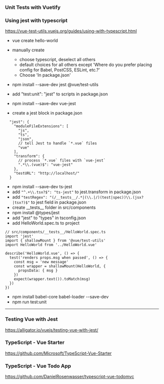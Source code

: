 ### Unit Tests with Vuetify


### Using jest with typescript
https://vue-test-utils.vuejs.org/guides/using-with-typescript.html
- vue create hello-world
- manually create 
  - choose typescript, deselect all others
  - default choices for all others except 'Where do you prefer placing config for Babel, PostCSS, ESLint, etc.?' 
  - Choose 'In package.json'
  
- npm install --save-dev jest @vue/test-utils
- add "test:unit": "jest" to scripts in package.json
- npm install --save-dev vue-jest
- create a jest block in package.json
```
  "jest": {
    "moduleFileExtensions": [
      "js",
      "ts",
      "json",
      // tell Jest to handle `*.vue` files
      "vue"
    ],
    "transform": {
      // process `*.vue` files with `vue-jest`
      ".*\\.(vue)$": "vue-jest"
    },
    "testURL": "http://localhost/"
  }
```
- npm install --save-dev ts-jest
- add ``` "^.+\\.tsx?$": "ts-jest" ``` to jest.transform in package.json
- add ``` "testRegex": "(/__tests__/.*|(\\.|/)(test|spec))\\.(jsx?|tsx?)$" ``` to jest field in package.json
- create \_\_tests\_\_ folder in src/components
- npm install @types/jest
- add "jest" to "types" in tsconfig.json
- add HelloWorld.spec.ts to project
```
// src/components/__tests__/HelloWorld.spec.ts
import 'jest'
import { shallowMount } from '@vue/test-utils'
import HelloWorld from '../HelloWorld.vue'

describe('HelloWorld.vue', () => {
  test('renders props.msg when passed', () => {
    const msg = 'new message'
    const wrapper = shallowMount(HelloWorld, {
      propsData: { msg }
    })
    expect(wrapper.text()).toMatch(msg)
  })
})
```
- npm install babel-core babel-loader --save-dev
- npm run test:unit

------
### Testing Vue with Jest
https://alligator.io/vuejs/testing-vue-with-jest/

### TypeScript - Vue Starter
https://github.com/Microsoft/TypeScript-Vue-Starter

### TypeScript - Vue Todo App
https://github.com/DanielRosenwasser/typescript-vue-todomvc
